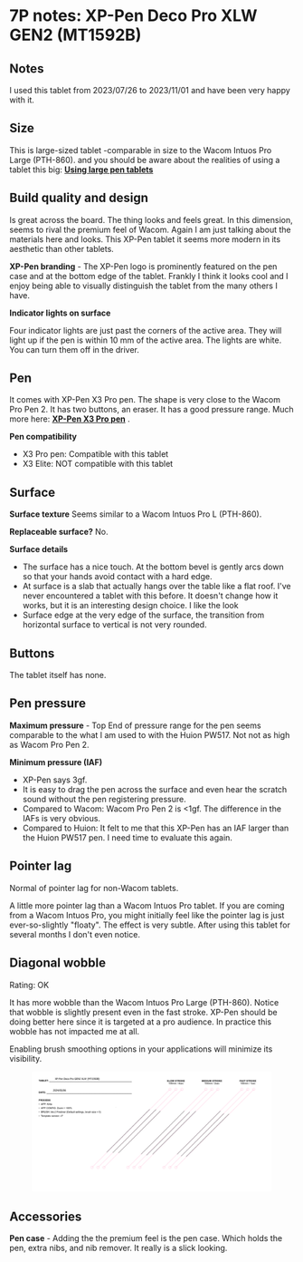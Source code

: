 # 7P notes: XP-Pen Deco Pro XLW GEN2 (MT1592B)

## Notes

I used this tablet from 2023/07/26 to 2023/11/01 and have been very happy with it.

## Size

This is large-sized tablet -comparable in size to the Wacom Intuos Pro Large (PTH-860).  and you should be aware about the realities of using a tablet this big: [**Using large pen tablets**](../../../guides/customizing-your-experience/using-large-pen-tablets.md) &#x20;

## **Build quality and design**

Is great across the board. The thing looks and feels great. In this dimension, seems to rival the premium feel of Wacom. Again I am just talking about the materials here and looks. This XP-Pen tablet it seems more modern in its aesthetic than other tablets.

**XP-Pen branding** - The XP-Pen logo is prominently featured on the pen case and at the bottom edge of the tablet. Frankly I think it looks cool and I enjoy being able to visually distinguish the tablet from the many others I have.&#x20;

**Indicator lights on surface**

Four indicator lights are just past the corners of the active area. They will light up if the pen is within 10 mm of the active area. The lights are white. You can turn them off in the driver.

## **Pen**

It comes with XP-Pen X3 Pro pen. The shape is very close to the Wacom Pro Pen 2. It has two buttons, an eraser. It has a good pressure range. Much more here: [**XP-Pen X3 Pro pen**](../xp-pen-pens/7p-notes-xp-pen-x3-pro-pen.md) .

**Pen compatibility**

* X3 Pro pen: Compatible with this tablet
* X3 Elite: NOT compatible with this tablet

## **Surface**

**Surface texture** Seems similar to a Wacom Intuos Pro L (PTH-860).

**Replaceable surface?** No.

**Surface details**

* The surface has a nice touch. At the bottom bevel is gently arcs down so that your hands avoid contact with a hard edge.&#x20;
* At surface is a slab that actually hangs over the table like a flat roof. I've never encountered a tablet with this before. It doesn't change how it works, but it is an interesting design choice. I like the look
* Surface edge at the very edge of the surface, the transition from horizontal surface to vertical is not very rounded.&#x20;

## **Buttons**

The tablet itself has none.

## Pen pressure

**Maximum pressure** - Top End of pressure range for the pen seems comparable to the what I am used to with the Huion PW517. Not not as high as Wacom Pro Pen 2.

**Minimum pressure (IAF)**&#x20;

* XP-Pen says 3gf.&#x20;
* It is easy to drag the pen across the surface and even hear the scratch sound without the pen registering pressure.&#x20;
* Compared to Wacom: Wacom Pro Pen 2 is <1gf. The difference in the IAFs is very obvious.&#x20;
* Compared to Huion: It felt to me that this XP-Pen has an IAF larger than the Huion PW517 pen. I need time to evaluate this again.&#x20;

## **Pointer lag**

Normal of pointer lag for non-Wacom tablets.&#x20;

A little more pointer lag than a Wacom Intuos Pro tablet. If you are coming from a Wacom Intuos Pro, you might initially feel like the pointer lag is just ever-so-slightly "floaty". The effect is very subtle. After using this tablet for several months I don't even notice.

## **Diagonal wobble**

Rating: OK

It has more wobble than the Wacom Intuos Pro Large (PTH-860). Notice that wobble is slightly present even in the fast stroke. XP-Pen should be doing better here since it is targeted at a pro audience. In practice this wobble has not impacted me at all.

Enabling brush smoothing options in your applications will minimize its visibility.

<figure><img src="../../../.gitbook/assets/Wobble XP-Pen Deco Pro GEN2 XLW (MT1592B).png" alt=""><figcaption></figcaption></figure>

## Accessories

**Pen case** - Adding the the premium feel is the pen case. Which holds the pen, extra nibs, and nib remover. It really is a slick looking.
